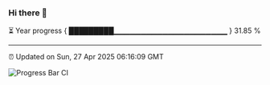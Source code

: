 ### Hi there 👋

⏳ Year progress { █████████▁▁▁▁▁▁▁▁▁▁▁▁▁▁▁▁▁▁▁▁▁ } 31.85 %

---

⏰ Updated on Sun, 27 Apr 2025 06:16:09 GMT

![Progress Bar CI](https://github.com/code-lakshay/GitHub-Actions-Demo/workflows/Progress%20Bar%20CI/badge.svg)

